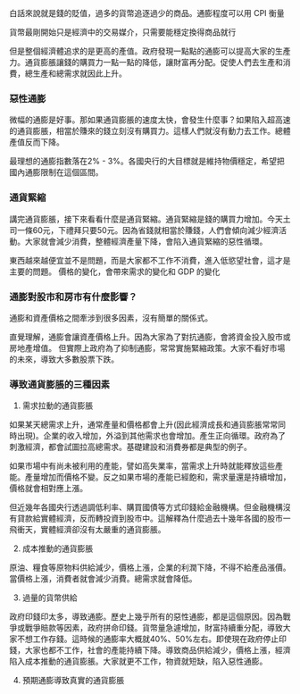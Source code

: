 白話來說就是錢的貶值，過多的貨幣追逐過少的商品。通膨程度可以用 CPI 衡量

貨幣最剛開始只是經濟中的交易媒介，只需要能穩定換得商品就行

但是整個經濟體追求的是更高的產值。政府發現一點點的通膨可以提高大家的生產力。通貨膨脹讓錢的購買力一點一點的降低，讓財富再分配。促使人們去生產和消費，總生產和總需求就因此上升。

### 惡性通膨

微幅的通膨是好事。那如果通貨膨脹的速度太快，會發生什麼事？如果陷入超高速的通貨膨脹，相當於賺來的錢立刻沒有購買力。這樣人們就沒有動力去工作。總體產值反而下降。

最理想的通膨指數落在2% - 3%。各國央行的大目標就是維持物價穩定，希望把國內通膨限制在這個區間。

### 通貨緊縮

講完通貨膨脹，接下來看看什麼是通貨緊縮。通貨緊縮是錢的購買力增加。今天土司一條60元，下禮拜只要50元。因為省錢就相當於賺錢，人們會傾向減少經濟活動。大家就會減少消費，整體經濟產量下降，會陷入通貨緊縮的惡性循環。

東西越來越便宜並不是問題，而是大家都不工作不消費，進入低慾望社會，這才是主要的問題。
價格的變化，會帶來需求的變化和 GDP 的變化

### 通膨對股市和房市有什麼影響？

通膨和資產價格之間牽涉到很多因素，沒有簡單的關係式。

直覺理解，通膨會讓資產價格上升。因為大家為了對抗通膨，會將資金投入股市或房地產增值。
但實際上政府為了抑制通膨，常常實施緊縮政策。大家不看好市場的未來，導致大多數股票下跌。

### 導致通貨膨脹的三種因素

1. 需求拉動的通貨膨脹

如果某天總需求上升，通常產量和價格都會上升(因此經濟成長和通貨膨脹常常同時出現)。企業的收入增加，外溢到其他需求也會增加。產生正向循環。政府為了刺激經濟，都會試圖拉高總需求。基礎建設和消費券都是典型的例子。

如果市場中有尚未被利用的產能，譬如高失業率，當需求上升時就能釋放這些產能。產量增加而價格不變。反之如果市場的產能已經飽和，需求量還是持續增加，價格就會相對應上漲。

但近幾年各國央行透過調低利率、購買國債等方式印錢給金融機構。但金融機構沒有貸款給實體經濟，反而轉投資到股市中。這解釋為什麼過去十幾年各國的股市一飛衝天，實體經濟卻沒有太嚴重的通貨膨脹。

2. 成本推動的通貨膨脹

原油、糧食等原物料供給減少，價格上漲，企業的利潤下降，不得不給產品漲價。
當價格上漲，消費者就會減少消費。總需求就會降低。

3. 過量的貨幣供給

政府印錢印太多，導致通膨。歷史上幾乎所有的惡性通膨，都是這個原因。因為戰爭或戰爭賠款等因素，政府拼命印錢。貨幣量急遽增加，財富持續重分配，導致大家不想工作存錢。這時候的通膨率大概就40%、50%左右。即使現在政府停止印錢，大家也都不工作，社會的產能持續下降。導致商品供給減少，價格上漲，經濟陷入成本推動的通貨膨脹。大家就更不工作，物資就短缺，陷入惡性通膨。

4. 預期通膨導致真實的通貨膨脹




